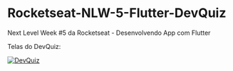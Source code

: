 # Rocketseat-NLW-5-Flutter-DevQuiz
Next Level Week #5 da Rocketseat - Desenvolvendo App com Flutter

Telas do DevQuiz:

<a href="https://ibb.co/yWwTCwN"><img src="https://i.ibb.co/4P6yL6F/DevQuiz.png" alt="DevQuiz" border="0"></a>
